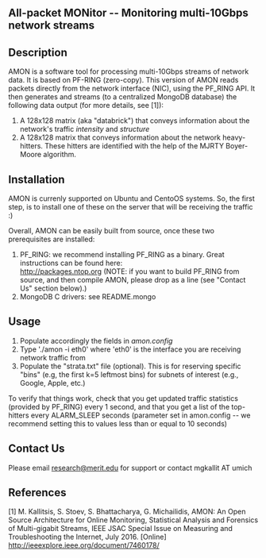 All-packet MONitor --  Monitoring multi-10Gbps network streams
------------------------------------------------------

Description
-------------
AMON is a software tool for processing multi-10Gbps streams of network data.
It is based on PF-RING (zero-copy).
This version of AMON reads packets directly from the network interface (NIC),
using the PF\_RING API. It then generates and streams (to a centralized MongoDB
database) the following data output (for more details, see [1]):
1. A 128x128 matrix (aka "databrick") that conveys information about the network's traffic *intensity* and *structure* 
2. A 128x128 matrix that conveys information about the network heavy-hitters. These hitters are identified with the help of the MJRTY Boyer-Moore algorithm. 

Installation
-------------
AMON is currenly supported on Ubuntu and CentoOS systems. So, the first step, is to install one of these on the server that will be receiving the traffic :)

Overall, AMON can be easily built from source, once these two prerequisites are installed:
1. PF\_RING: we recommend installing PF\_RING as a binary. Great instructions can be found here:  
http://packages.ntop.org (NOTE: if you want to build PF\_RING from source, and then compile AMON, please drop as a line (see "Contact Us" section below).)
2. MongoDB C drivers: see README.mongo

Usage
------
1. Populate accordingly the fields in *amon.config*
2. Type './amon -i eth0' where 'eth0' is the interface you are receiving network traffic from
3. Populate the "strata.txt" file (optional). This is for reserving specific "bins" (e.g, the first k=5 leftmost bins) for subnets of interest (e.g., Google, Apple, etc.)

To verify that things work, check that you get updated traffic statistics (provided by PF\_RING) every 1 second, and that you get a list of the top-hitters every 
ALARM\_SLEEP seconds (parameter set in amon.config -- we recommend setting this to values less than or equal to 10 seconds)

Contact Us
----------

Please email research@merit.edu for support or contact mgkallit AT umich

References
-------------

[1]  M. Kallitsis, S. Stoev, S. Bhattacharya, G. Michailidis, AMON: An Open Source Architecture for Online Monitoring, Statistical Analysis and Forensics of Multi-gigabit Streams, IEEE JSAC Special Issue on Measuring and Troubleshooting the Internet, July 2016. [Online] http://ieeexplore.ieee.org/document/7460178/
